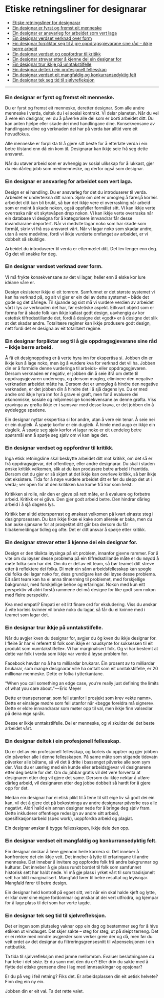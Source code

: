 # Etiske retningsliner for designarar

* [Etiske retningsliner for designarar](#etiske-retningsliner-for-designarar)
* [Ein designar er fyrst og fremst eit menneske](#ein-designar-er-fyrst-og-fremst-eit-menneske)
* [Ein designar er ansvarleg for arbeidet som vert laga](#ein-designar-er-ansvarleg-for-arbeidet-som-vert-laga)
* [Ein designar verdset verknad over form](#ein-designar-verdset-verknad-over-form)
* [Ein designar forpliktar seg til å gje oppdragsgjevarane sine råd – ikkje berre arbeid](#ein-designar-forpliktar-seg-til-å-gje-oppdragsgjevarane-sine-råd--ikkje-berre-arbeid)
* [Ein designar verdset og oppfordrar til kritikk](#ein-designar-verdset-og-oppfordrar-til-kritikk)
* [Ein designar strevar etter å kjenne dei ein designar for](#ein-designar-strevar-etter-å-kjenne-dei-ein-designar-for)
* [Ein designar trur ikkje på unntakstilfelle](#ein-designar-trur-ikkje-på-unntakstilfelle)
* [Ein designar deltek i ein profesjonell fellesskap](#ein-designar-deltek-i-ein-profesjonell-fellesskap)
* [Ein designar verdset eit mangfaldig og konkurransedyktig felt](#ein-designar-verdset-eit-mangfaldig-og-konkurransedyktig-felt)
* [Ein designar tek seg tid til sjølvrefleksjon](#ein-designar-tek-seg-tid-til-sjølvrefleksjon)


***


### Ein designar er fyrst og fremst eit menneske.
Du er fyrst og fremst eit menneske, deretter designar. Som alle andre menneske i verda, deltek du i ei sosial kontrakt. Vi delar planeten. Når du vel å vere ein designar, vel du å påverke alle dei som er borti arbeidet ditt. Du kan anten hjelpe eller skade dei med handlingane dine. Konsekvensane av handlingane dine og verknaden dei har på verda bør alltid vere eit hovudfokus.

Alle menneske er forplikta til å gjere sitt beste for å etterlate verda i ein betre tilstand enn då ein kom til. Designarar kan ikkje seie frå seg dette ansvaret.

Når du utøver arbeid som er avhengig av sosial ulikskap for å lukkast, gjer du ein dårleg jobb som medmenneske, og derfor også som designar.


### Ein designar er ansvarleg for arbeidet som vert laga.

Design er ei handling. Du er ansvarleg for det du introduserer til verda. Arbeidet er underteikna ditt namn. Sjølv om det er umogleg å føresjå korleis arbeidet ditt kan bli brukt, så bør det ikkje vere ei overrasking når arbeid som er meint å skade nokon, også oppfyller formålet sitt. Vi kan ikkje verte overraska når eit skytevåpen drep nokon. Vi kan ikkje verte overraska når ein database vi designa for å kategorisere innvandrar får desse invandrarane deportert. Når vi medvite lagar noko som har skade som formål, skriv vi frå oss ansvaret vårt. Når vi lagar noko som skadar andre, utan å vere medvitne, fordi vi ikkje vurderte omfanget av arbeidet, er vi dobbelt så skuldige.

Arbeidet du introduserer til verda er ettermælet ditt. Det lev lenger enn deg. Og det vil snakke for deg.


### Ein designar verdset verknad over form.

Vi må frykte konsekvensane av det vi lagar, heller enn å elske kor lure idéane våre er.

Design eksisterer ikkje ei eit tomrom. Samfunnet er det største systemet vi kan ha verknad på, og alt vi gjer er ein del av dette systemet – både det gode og det dårlege. Til sjuande og sist må vi vurdere  verdien av arbeidet vårt i lys av verknaden det har, før estetiske aspekt. Eitkvart objekt som er forma for å skade folk kan ikkje kallast godt design, uavhengig av kor estetisk tilfredsstillande det, fordi å designe det «godt» er å designe det slik at det skadar andre. Totalitære regimer kan ikkje produsere godt design, nett fordi det er designa av eit totalitært regime.


### Ein designar forpliktar seg til å gje oppdragsgjevarane sine råd – ikkje berre arbeid.

Å få eit designoppdrag er å verte hyra inn for ekspertisa si. Jobben din er ikkje kun å lage noko, men òg å vurdere kva for verknad det vil ha. Jobben din er å formidle denne vurderinga til arbeids- eller oppdragsgjevaren. Dersom verknaden er negativ, er jobben din å seie ifrå om dette til oppdragsgjevaren undervegs, og dersom mogleg, eliminere den negative verknaden arbeidet måtte ha. Dersom det er umogleg å hindre den negative verknaden, er det jobben din å hindre det i å sjå dagens lys. Du er med andre ord ikkje hyra inn for å grave ei grøft, men for å evaluere dei økonomiske, sosiale og miljømessige konsekvensane av denne grøfta. Viss gravinga av grøfta ikkje er i samsvar med desse krava, er det jobben din å øydelegge spadene.

Ein designar nyttar ekspertisa si for andre, utan å vere ein tenar. Å seie nei er ein dugleik. Å spørje korfor er ein dugleik. Å himle med augo er ikkje ein dugleik. Å spørje seg sjølv korfor vi lagar noko er eit uendeleg betre spørsmål enn å spørje seg sjølv om vi kan lage det.


### Ein designar verdset og oppfordrar til kritikk.

Inga etisk retningsline skal beskytte arbeidet ditt mot kritikk, om det så er frå oppdragsgjevar, det offentlege, eller andre designarar. Du skal i staden ønske kritikk velkomen, slik at du kan produsere betre arbeid i framtida. Dersom det du gjer er så skjørt at det ikkje kan overleve kritikk, så bør ikkje det eksistere. Tida for å nøye vurdere arbeidet ditt er før du slepp det ut i verda; ver open for at den kritikken kan kome frå kor som helst.

Kritikken si rolle, når den er gjeve på rett måte, er å evaluere og forbetre arbeid. Kritikk er ei gåve. Den gjer godt arbeid betre. Den hindrar dårleg arbeid i å sjå dagens lys.

Kritikk bør alltid etterspørrast og ønskast velkomen på kvart einaste steg i designprosessen. Du kan ikkje fikse ei kake som allereie er baka, men du kan auke sjansane for at prosjektet ditt går bra dersom du får tilbakemeldingar tidleg og ofte. Det er ditt ansvar å spørje etter kritikk.


### Ein designar strevar etter å kjenne dei ein designar for.

Design er den tilsikta løysinga på eit problem, innanfor gjevne rammer. For å vite om du løyser desse problema på ein tilfredsstillande måte er du nøydd å møte folka som har dei. Om du er del av eit team, så bør teamet ditt streve etter å reflektere dei folka. Di meir ein sånn arbeidsfellesskap kan spegle dei folka dei lagar noko for, dess grundigare kan dei løyse desse problema. Eit sånt team kan ha ei anna tilnærming til problemet, med forskjellige bakgrunnar, med forskjellige behov og erfaringar. Nokon med kun eitt perspektiv vil aldri forstå rammene dei må designe for like godt som nokon med fleire perspektiv.

Kva med empati? Empati er eit litt finare ord for eksludering. Viss du ønskar å vite korleis kvinner vil bruke noko du lagar, så får du ei kvinne med i teamet som lagar det.


### Ein designar trur ikkje på unntakstilfelle.

Når du avgjer kven du designar for, avgjer du òg kven du ikkje designar for. I fleire år har vi referert til folk som ikkje er naudsynte for suksessen til eit produkt som «unntakstilfelle». Vi har marginalisert folk. Og vi har bestemt at dette var folk i verda som ikkje var verde å løyse problem for.

Facebook hevdar no å ha to milliardar brukarar. Éin prosent av to milliardar brukarar, som mange designarar ville ha omtalt som eit unntakstilfelle, er 20 millionar menneske. Dette er folka i ytterkantane.

“When you call something an edge case, you’re really just defining the limits of what you care about.” — Eric Meyer

Dette er transpersonar, som fell utanfor i prosjekt som krev «ekte namn». Dette er einslege mødre som fell utanfor når «begge foreldra må signere». Dette er eldre innvandrarar som møter opp til val, men ikkje finn valsedlar på deira eige språk.

Desse er ikkje unntakstilfelle. Dei er menneske, og vi skuldar dei det beste arbeidet vårt.


### Ein designar deltek i ein profesjonell fellesskap.

Du er del av ein profesjonell fellesskap, og korleis du opptrer og gjer jobben din påverker alle i denne fellesskapen. På same måte som stigande tidevatn påverker alle båtane, så vil det å drite i bassenget påverke alle som sym der. Viss du er uærleg med ein kunde eller arbeidsgjevar vil designarene etter deg betale for det. Om du jobbar gratis vil det vere forventa at designaren etter deg vil gjere det same. Dersom du ikkje nektar å utføre dårleg arbeid, vil designaren etter deg jobbe dobbelt så hardt for å gjere opp for det.

Medan ein designar har ei etisk plikt til å tene til sitt eige liv så godt dei ein kan, vil det å gjere det på bekostninga av andre designarar påverke oss alle negativt. Aldri halld ein annan designar nede for å bringe deg sjølv fram. Dette inkluderer offentlege redesign av andre sitt arbeid, spesifikasjonsarbeid (spec work), uoppfordra arbeid og plagiat.

Ein designar ønskar å bygge fellesskapen, ikkje dele den opp.


### Ein designar verdset eit mangfaldig og konkurransedyktig felt.

Ein designar ønskar å lære gjennom heile karriera si. Det inneber å konfrontere det ein ikkje veit. Det inneber å lytte til erfaringane til andre menneske. Det inneber å invitere og oppfordre folk frå andre bakgrunnar og kulturar. Det inneber å gje plass rundt bordet til folk som samfunnet historisk sett har haldt nede. Vi må gje plass i yrket vårt til som tradisjonelt sett har blitt marginalisert. Mangfald fører til betre resultat og løyisngar. Mangfald fører til betre design.

Ein designar held kontroll på egoet sitt, veit når ein skal halde kjeft og lytte, er klar over sine eigne fordommar og ønskar at dei vert utfrodra, og kjempar for å lage plass til dei som har vorte tagde.


### Ein designar tek seg tid til sjølvrefleksjon.

Det er ingen som plutseleg vaknar opp ein dag og bestemmer seg for å hive etikken ut vindauget. Det skjer sakte – steg for steg, ut på sleipt terreng. Det er ei rekke med mindre avgjersler som verker greie der og då, men før du veit ordet av det designar du filtreringsgrensesnitt til våpenseksjonen i ein nettbutikk.

Ta tida til sjølvrefleksjon med jamne mellomrom. Evaluer beslutningane du har teke i det siste. Er du sann mot den du er? Eller driv du sakte med å flytte dei etiske grensene dine i lag med lønnsaukingar og opsjonar?

Er du på veg i feil retning? Fiks det. Er arbeidsplassen din eit uetisk helvete? Finn deg ein ny ein.

Jobben din er eit val. Ta det rette valet.
